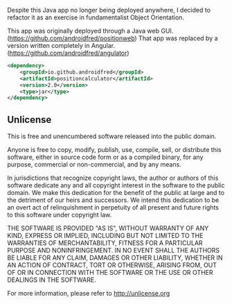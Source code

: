 Despite this Java app no longer being deployed anywhere, I decided to refactor it as an exercise in fundamentalist Object Orientation.

This app was originally deployed through a Java web GUI. (https://github.com/androidfred/positionweb) That app was replaced by a version written completely in Angular. (https://github.com/androidfred/angulator)

```xml
<dependency>
    <groupId>io.github.androidfred</groupId>
    <artifactId>positioncalculator</artifactId>
    <version>2.0</version>
    <type>jar</type>
</dependency>
```

## Unlicense
This is free and unencumbered software released into the public domain.

Anyone is free to copy, modify, publish, use, compile, sell, or
distribute this software, either in source code form or as a compiled
binary, for any purpose, commercial or non-commercial, and by any
means.

In jurisdictions that recognize copyright laws, the author or authors
of this software dedicate any and all copyright interest in the
software to the public domain. We make this dedication for the benefit
of the public at large and to the detriment of our heirs and
successors. We intend this dedication to be an overt act of
relinquishment in perpetuity of all present and future rights to this
software under copyright law.

THE SOFTWARE IS PROVIDED "AS IS", WITHOUT WARRANTY OF ANY KIND,
EXPRESS OR IMPLIED, INCLUDING BUT NOT LIMITED TO THE WARRANTIES OF
MERCHANTABILITY, FITNESS FOR A PARTICULAR PURPOSE AND NONINFRINGEMENT.
IN NO EVENT SHALL THE AUTHORS BE LIABLE FOR ANY CLAIM, DAMAGES OR
OTHER LIABILITY, WHETHER IN AN ACTION OF CONTRACT, TORT OR OTHERWISE,
ARISING FROM, OUT OF OR IN CONNECTION WITH THE SOFTWARE OR THE USE OR
OTHER DEALINGS IN THE SOFTWARE.

For more information, please refer to <http://unlicense.org>
